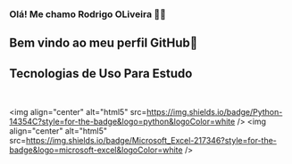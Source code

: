 ### Olá! Me chamo Rodrigo OLiveira ✌🏻
## Bem vindo ao meu perfil GitHub👋

## Tecnologias de Uso Para Estudo
 <div style="display: inline_block"><br/>
   
<img align="center" alt="html5" src=https://img.shields.io/badge/Python-14354C?style=for-the-badge&logo=python&logoColor=white /> 
<img align="center" alt="html5" src=https://img.shields.io/badge/Microsoft_Excel-217346?style=for-the-badge&logo=microsoft-excel&logoColor=white /> 

</div>
